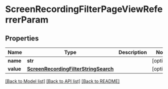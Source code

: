 # ScreenRecordingFilterPageViewReferrerParam

## Properties
Name | Type | Description | Notes
------------ | ------------- | ------------- | -------------
**name** | **str** |  | [optional] 
**value** | [**ScreenRecordingFilterStringSearch**](ScreenRecordingFilterStringSearch.md) |  | [optional] 

[[Back to Model list]](../README.md#documentation-for-models) [[Back to API list]](../README.md#documentation-for-api-endpoints) [[Back to README]](../README.md)


